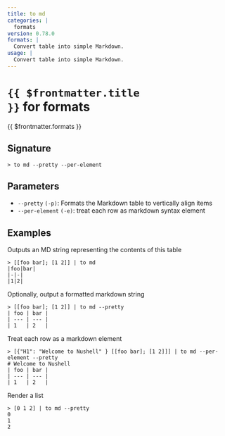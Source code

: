 ```yaml
---
title: to md
categories: |
  formats
version: 0.78.0
formats: |
  Convert table into simple Markdown.
usage: |
  Convert table into simple Markdown.
---
```


# <code>{{ $frontmatter.title }}</code> for formats

<div class='command-title'>{{ $frontmatter.formats }}</div>

## Signature

```> to md --pretty --per-element```

## Parameters

 -  `--pretty` `(-p)`: Formats the Markdown table to vertically align items
 -  `--per-element` `(-e)`: treat each row as markdown syntax element

## Examples

Outputs an MD string representing the contents of this table
```shell
> [[foo bar]; [1 2]] | to md
|foo|bar|
|-|-|
|1|2|

```

Optionally, output a formatted markdown string
```shell
> [[foo bar]; [1 2]] | to md --pretty
| foo | bar |
| --- | --- |
| 1   | 2   |

```

Treat each row as a markdown element
```shell
> [{"H1": "Welcome to Nushell" } [[foo bar]; [1 2]]] | to md --per-element --pretty
# Welcome to Nushell
| foo | bar |
| --- | --- |
| 1   | 2   |
```

Render a list
```shell
> [0 1 2] | to md --pretty
0
1
2
```

